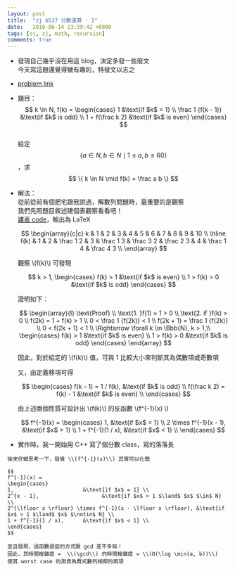 ```yaml
---
layout: post
title:  "zj b537 分數運算 - 1"
date:   2016-06-14 23:39:42 +0800
tags: [oj, zj, math, recursion]
comments: true
---
```

*   發現自己幾乎沒在用這 blog，決定多發一些廢文  
    今天寫這題還覺得蠻有趣的，特發文以志之  
*   [problem link](http://zerojudge.tw/ShowProblem?problemid=b537)
*   題目：  
    $$
    k \in N, f(k) =  
    \begin{cases}
    1                   &\text{if $k$ = 1} \\
    \frac 1 {f(k - 1)}  &\text{if $k$ is odd} \\
    1 + f(\frac k 2)    &\text{if $k$ is even}
    \end{cases}
    $$  
    給定 $$ \{ a \in N, b \in N \mid 1 \le a, b \le 60 \} $$，求 $$ \{ k \in N \mid f(k) = \frac a b \} $$

*   解法：  
    從前從前有個肥宅跟我說過，解數列問題時，最重要的是觀察  
    我們先照題目敘述建個表觀察看看吧！  
    [建表 code](https://github.com/prprprpony/oj/blob/master/zj/ac/b537/buildtable.cpp)，輸出為 LaTeX

    $$
    \begin{array}{c|c}
    k & 1 & 2 & 3 & 4 & 5 & 6 & 7 & 8 & 9 & 10 \\ \hline
    f(k) & 1 & 2 & \frac 1 2 & 3 & \frac 1 3 & \frac 3 2 & \frac 2 3 & 4 & \frac 1 4 & \frac 4 3 \\
    \end{array}
    $$

    觀察 \\(f(k)\\) 可發現

    $$
    k > 1, 
    \begin{cases}
    f(k) > 1     &\text{if $k$ is even} \\
    1 > f(k) > 0 &\text{if $k$ is odd}
    \end{cases}
    $$

    證明如下：  

    $$
    \begin{array}{l}
    \text{Proof}                \\
    \text{1. }f(1) = 1 > 0      \\
    \text{2. if }f(k) > 0       \\
    f(2k) = 1 + f(k) > 1        \\
    0 < \frac 1 {f(2k)} < 1     \\
    f(2k + 1) = \frac 1 {f(2k)} \\
    0 < f(2k + 1) < 1           \\
    \Rightarrow \forall k \in \Bbb{N}, k > 1,\\
    \begin{cases}
    f(k) > 1     &\text{if $k$ is even} \\
    1 > f(k) > 0 &\text{if $k$ is odd}
    \end{cases}
    \end{array}
    $$

    因此，對於給定的 \\(f(k)\\) 值，可與 1 比較大小來判斷其為偶數項或奇數項  

    又，由定義移項可得  
        
    $$
    \begin{cases}
    f(k - 1) = 1 / f(k),     &\text{if $k$ is odd}  \\
    f(\frac k 2) = f(k) - 1  &\text{if $k$ is even} \\
    \end{cases}
    $$

    由上述兩個性質可設計出 \\(f(k)\\) 的反函數 \\(f^{-1}(x) \\)

    $$
    f^{-1}(x) =  
    \begin{cases}
    1,                      &\text{if $x$ = 1} \\
    2 \times f^{-1}(x - 1), &\text{if $x$ > 1} \\
    1 + f^{-1}(1 / x),      &\text{if $x$ < 1} \\
    \end{cases}
    $$

*   實作時，我一開始用 C++ 寫了個分數 class，寫的落落長  
<script src="https://gist-it.appspot.com/https://github.com/prprprpony/oj/blob/master/zj/b537/b537-naive.cpp"></script>
    後來仔細思考一下，發覺 \\(f^{-1}(x)\\) 其實可以化簡  

    $$
    f^{-1}(x) =  
    \begin{cases}
    1,                      &\text{if $x$ = 1} \\
    2^{x - 1},                    &\text{if $x$ > 1 $\land$ $x$ $\in$ N} \\
    2^{\lfloor x \rfloor} \times f^{-1}(x - \lfloor x \rfloor), &\text{if $x$ > 1 $\land$ $x$ $\notin$ N} \\
    1 + f^{-1}(1 / x),      &\text{if $x$ < 1} \\
    \end{cases}
    $$
<script src="https://gist-it.appspot.com/https://github.com/prprprpony/oj/blob/master/zj/b537/b537.c"></script>

    並且發現，這函數遞迴的方式跟 gcd 差不多嘛！  
    因此，其時間複雜度 =  \\(\gcd\\) 的時間複雜度 = \\(O(\log \min(a, b))\\)  
    使其 worst case 的測資為費式數列相鄰的兩項  
